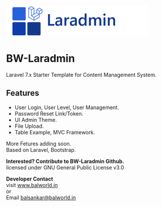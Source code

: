 ![BW-Laradmin Logo](/public/img/laradmin/logo.png)
# BW-Laradmin
Laravel 7.x Starter Template for Content Management System.

## Features
- User Login, User Level, User Management.
- Password Reset Link/Token.
- UI Admin Theme.
- File Upload.
- Table Example, MVC Framework.

More Fetures adding soon.  
Based on Laravel, Bootstrap.

**Interested? Contribute to BW-Laradmin Github.**  
licensed under GNU General Public License v3.0

**Developer Contact**  
visit www.balworld.in  
or  
Email balsankar@balworld.in
